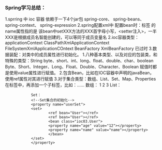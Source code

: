 ### Spring学习总结：
1.sprring 中 ioc 容器 依赖于一下4个jar包
        spring-core、
        spring-beans、
        spring-context、
        spring-expression
2.spring配置xml中 配置bean时：<property>标签 的name属性指的是 该bean中setXXX方法的XXX首字母小写，<setter注入>，一半XXX是根据成员名智能创建的，可以等同于成员变量名
2.ioc容器类型：
        applicationContext 
                ClassPathXmlApplicationContext
                FileSystemXmlApplicationCOntext
        BeanFactory
                XmlBeanFactory 已过时
3.数据装配：对类中的成员属性进行初始化。
        1.八种基本类型、以及对应的包装类，和特殊的类型：String
                byte、short、int、long、float、double、char、boolean
                Byte、Short、Integer、Long、Float、Double、Character、Boolean
              赋值时都是使用value属性进行赋值。
        2.包含Bean，比如在IOC容器中声明的javaBean，使用ref属性对其进行赋值
        3.对于集合类型：数组、List、Set、Map、Properties
          在<property>标签中，再添加一个子标签，比如：<array><lsit>......
                数组：
                <property name="ageArray" >
                        <array>
                                <value>1</value>
                                <value>2</value>
                                <value>3</value>
                        </array>
                </property>
                List：
                <!--对list集合进行初始化-->
                <property name="usersList" >
                <list >
                        <ref bean="User"></ref>
                        <ref bean="User"></ref>
                        <bean class="ioc03.User">
                        <property name="name" value="yds"></property>
                        <property name="age" value="24"></property>
                        </bean>
                </list>
                </property>

                Set：
                <!--Set集合的初始化-->
                <property name="userSet">
                <set>
                        <ref bean="User"></ref>
                        <ref bean="User"></ref>
                        <bean class="ioc03.User">
                        <property name="age" value="12"></property>
                        <property name="name" value="name"></property>
                        </bean>
                </set>
                </property>
